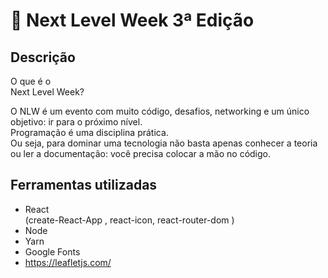 # :rocket: Next Level Week 3ª Edição

## Descrição

O que é o<br>
Next Level Week?<br>

O NLW é um evento com muito código, desafios, networking e um único objetivo: ir para o próximo nível.<br>
Programação é uma disciplina prática.<br>
Ou seja, para dominar uma tecnologia não basta apenas conhecer a teoria ou ler a documentação: você precisa colocar a mão no código.

## Ferramentas utilizadas

- React<br>
(create-React-App , react-icon, react-router-dom )
- Node
- Yarn
- Google Fonts
- https://leafletjs.com/

